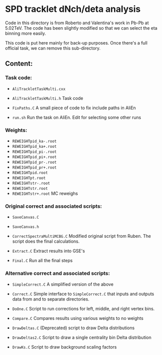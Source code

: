 # SPD tracklet dNch/deta analysis

Code in this directory is from Roberto and Valentina's work in Pb-Pb
at 5.02TeV.  The code has been slightly modified so that we can select
the eta binning more easily. 

This code is put here mainly for back-up purposes.  Once there's a
full official task, we can remove this sub-directory. 

## Content:

### Task code: 

* `AliTrackletTaskMulti.cxx`
* `AliTrackletTaskMulti.h`
   Task code 

* `FixPaths.C`
  A small piece of code to fix include paths in AliEn 

* `run.sh`
  Run the task on AliEn.  Edit for selecting some other runs 

### Weights:

* `REWEIGHTpid_ka-.root`
* `REWEIGHTpid_ka+.root`
* `REWEIGHTpid_pi-.root`
* `REWEIGHTpid_pi+.root`
* `REWEIGHTpid_pr-.root`
* `REWEIGHTpid_pr+.root`
* `REWEIGHTpid.root`
* `REWEIGHTpt.root`
* `REWEIGHTstr-.root`
* `REWEIGHTstr.root`
* `REWEIGHTstr+.root`
  MC reweighs 

### Original correct and associated scripts:

* `SaveCanvas.C`
* `SaveCanvas.h`
* `CorrectSpectraMultiMCBG.C`
  Modified original script from Ruben.  The script does the final
  calculations. 

* `Extract.C`
  Extract results into GSE's

* `Final.C`
  Run all the final steps 
 
### Alternative correct and associated scripts:

* `SimpleCorrect.C`
  A simplified version of the above 

* `Correct.C` 
  Simple interface to `SimpleCorrect.C` that inputs and outputs data
  from and to separate directories. 
  
* `DoOne.C` 
  Script to run corrections for left, middle, and right vertex bins. 

* `Compare.C` 
  Compares results using various weights to no weights 
  
* `DrawDeltas.C` 
  (Deprecated) script to draw Delta distributions 
  
* `DrawDeltas2.C` 
  Script to draw a single centrality bin Delta distribution 
  
* `DrawKs.C` 
  Script to draw background scaling factors 
  
<!-- EOF -->

